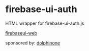 # firebase-ui-auth
HTML wrapper for firebase-ui-auth.js

[firebaseui-web](https://github.com/firebase/firebaseui-web)

sponsored by:
[dolphinone](http://www.dolphinone.net/)
